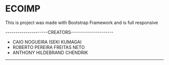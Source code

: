 # ECOIMP
This is project was made with Bootstrap Framework and is full responsive

---------------------CREATORS---------------------
 - CAIO NOGUEIRA ISEKI KUMAGAI
 - ROBERTO PEREIRA FREITAS NETO
 - ANTHONY HILDEBRAND CHENDRIK
--------------------------------------------------
